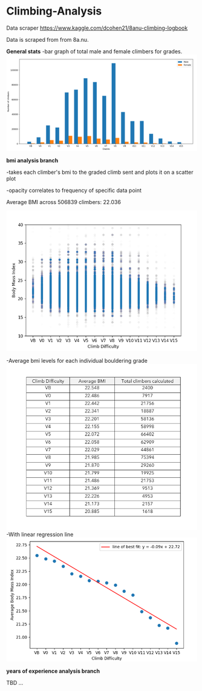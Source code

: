 # Climbing-Analysis
Data scraper https://www.kaggle.com/dcohen21/8anu-climbing-logbook

 Data is scraped from from 8a.nu.

**General stats**
  -bar graph of total male and female climbers for grades.
  ![Grade Bar Graph](https://github.com/Shroooom/Climbing-Analysis/blob/main/screenshots/Male%20and%20Female%20number%20of%20climbers%20to%20grade%20ratio.png)


**bmi analysis branch**

  -takes each climber's bmi to the graded climb sent and plots it on a scatter plot

  -opacity correlates to frequency of specific data point

   Average BMI across 506839  climbers:  22.036
   
  ![bmi vs grade scatterplot](https://github.com/Shroooom/Climbing-Analysis/blob/main/screenshots/bmi%20vs%20grade.png)

  
  
  -Average bmi levels for each individual bouldering grade 
  ![Average BMI vs individual boulder grades](https://github.com/Shroooom/Climbing-Analysis/blob/main/screenshots/mean%20bmi%20vs%20individual%20grade.png)
  -With linear regression line
  ![Average BMI vs individual boulder grades](https://github.com/Shroooom/Climbing-Analysis/blob/main/screenshots/avg%20bmi%20vs%20individual%20grade%20graph.png)

**years of experience analysis branch**

TBD ...
